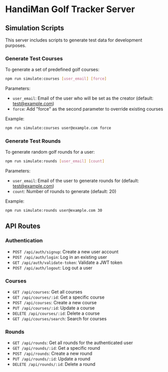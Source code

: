 # HandiMan Golf Tracker Server

## Simulation Scripts

This server includes scripts to generate test data for development purposes.

### Generate Test Courses

To generate a set of predefined golf courses:

```bash
npm run simulate:courses [user_email] [force]
```

Parameters:
- `user_email`: Email of the user who will be set as the creator (default: test@example.com)
- `force`: Add "force" as the second parameter to override existing courses

Example:
```bash
npm run simulate:courses user@example.com force
```

### Generate Test Rounds

To generate random golf rounds for a user:

```bash
npm run simulate:rounds [user_email] [count]
```

Parameters:
- `user_email`: Email of the user to generate rounds for (default: test@example.com)
- `count`: Number of rounds to generate (default: 20)

Example:
```bash
npm run simulate:rounds user@example.com 30
```

## API Routes

### Authentication
- `POST /api/auth/signup`: Create a new user account
- `POST /api/auth/login`: Log in an existing user
- `GET /api/auth/validate-token`: Validate a JWT token
- `POST /api/auth/logout`: Log out a user

### Courses
- `GET /api/courses`: Get all courses
- `GET /api/courses/:id`: Get a specific course
- `POST /api/courses`: Create a new course
- `PUT /api/courses/:id`: Update a course
- `DELETE /api/courses/:id`: Delete a course
- `GET /api/courses/search`: Search for courses

### Rounds
- `GET /api/rounds`: Get all rounds for the authenticated user
- `GET /api/rounds/:id`: Get a specific round
- `POST /api/rounds`: Create a new round
- `PUT /api/rounds/:id`: Update a round
- `DELETE /api/rounds/:id`: Delete a round